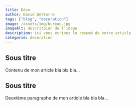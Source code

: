 ```yaml
---
title: Déco
author: David Dettorre
tags: ["blog", "decoration"]
image: /assets/img/bureau.jpg
imageAlt: descritpion de l'image
description: ici vous écrivez le résumé de votre article
categorie: decoration
---
```


<h2>Sous titre</h2>
<p>
Contenu de mon article bla bla bla...
</p>
<h2>Sous titre</h2>
<p>
Deuxième paragraphe de mon article bla bla bla...
</p>
